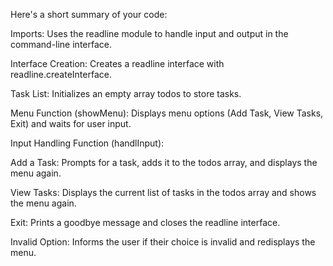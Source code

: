 Here's a short summary of your code:

Imports: Uses the readline module to handle input and output in the command-line interface.

Interface Creation: Creates a readline interface with readline.createInterface.

Task List: Initializes an empty array todos to store tasks.

Menu Function (showMenu): Displays menu options (Add Task, View Tasks, Exit) and waits for user input.

Input Handling Function (handlInput):

Add a Task: Prompts for a task, adds it to the todos array, and displays the menu again.

View Tasks: Displays the current list of tasks in the todos array and shows the menu again.

Exit: Prints a goodbye message and closes the readline interface.

Invalid Option: Informs the user if their choice is invalid and redisplays the menu.

